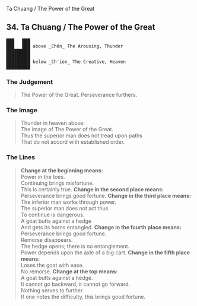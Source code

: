 Ta Chuang / The Power of the Great
## 34. Ta Chuang / The Power of the Great
    ███   ███
    ███   ███ above _Chên_ The Arousing, Thunder  
    █████████
    █████████
    █████████ below _Ch'ien_ The Creative, Heaven  
    █████████
### The Judgement
> The Power of the Great. Perseverance furthers.
### The Image
> Thunder in heaven above:  
 The image of The Power of the Great.  
 Thus the superior man does not tread upon paths  
 That do not accord with established order.
### The Lines

 > **Change at the beginning means:**  
 Power in the toes.  
 Continuing brings misfortune.  
 This is certainly true.
 > **Change in the second place means:**  
 Perseverance brings good fortune.
 > **Change in the third place means:**  
 The inferior man works through power.  
 The superior man does not act thus.  
 To continue is dangerous.  
 A goat butts against a hedge  
 And gets its horns entangled.
 > **Change in the fourth place means:**  
 Perseverance brings good fortune.  
 Remorse disappears.  
 The hedge opens; there is no entanglement.  
 Power depends upon the axle of a big cart.
 > **Change in the fifth place means:**  
 Loses the goat with ease.  
 No remorse.
 > **Change at the top means:**  
 A goat butts against a hedge.  
 It cannot go backward, it cannot go forward.  
 Nothing serves to further.  
 If one notes the difficulty, this brings good fortune.




